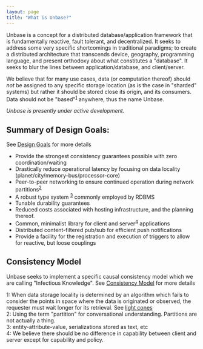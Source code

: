 ```yaml
---
layout: page
title: "What is Unbase?"
---
```


Unbase is a concept for a distributed database/application framework that is fundamentally reactive, fault tolerant, and decentralized. It seeks to address some very specific shortcomings in traditional paradigms; to create a distributed architecture that transcends device, geography, programming language, and present orthodoxy about what constitutes a "database". It seeks to blur the lines between application/database, and client/server.

We believe that for many use cases, data (or computation thereof) should _not_ be assigned to any specific storage location (as is the case in "sharded" systems) but rather it should be stored close its origin, and its consumers. Data should not be "based"<sup>[1](#footnote1)</sup> anywhere, thus the name Unbase.

*Unbase is presently under active development.*

## Summary of Design Goals:
See [Design Goals](design/goals) for more details

* Provide the strongest consistency guarantees possible with zero coordination/waiting
* Drastically reduce operational latency by focusing on data locality (planet/city/memory-bus/processor-core)
* Peer-to-peer networking to ensure continued operation during network partitions<sup>[2](#footnote2)</sup>
* A robust type system <sup>[3](#footnote3)</sup> commonly employed by RDBMS
* Tunable durability guarantees
* Reduced costs associated with hosting infrastructure, and the planning thereof.
* Common, minimalist library for client and server<sup>[4](#footnote4)</sup> applications
* Distributed content-filtered pub/sub for efficient push notifications
* Provide a facility for the registration and execution of triggers to allow for reactive, but loose couplings

## Consistency Model

Unbase seeks to implement a specific causal consistency model which we are calling "Infectious Knowledge".
See [Consistency Model](design/consistency-model) for more details

<a name="footnote1">1</a>: When data storage locality is determined by an algorithm which fails to consider the points in space where the data is originated or observed, the requester must wait longer for its retrieval. See [light cones](https://en.wikipedia.org/wiki/Light_cone)<br>
<a name="footnote2">2</a>: Using the term "partition" for conversational understanding. Partitions are not actually a thing.<br>
<a name="footnote3">3</a>: entity-attribute-value, serializations stored as text, etc<br>
<a name="footnote4">4</a>: We believe there should be no difference in capability between client and server except for capability and policy.
